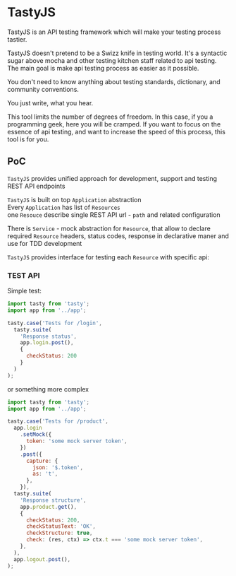 # TastyJS

TastyJS is an API testing framework which will make your testing process tastier.

TastyJS doesn't pretend to be a Swizz knife in testing world. It's a syntactic sugar above mocha and other testing kitchen
staff related to api testing. The main goal is make api testing process as easier as it possible.

You don't need to know anything about testing standards, dictionary, and community conventions.

You just write, what you hear.

This tool limits the number of degrees of freedom. In this case, if you a programming geek, here you will be cramped.
If you want to focus on the essence of api testing, and want to increase the speed of this process, this tool is for you.

## PoC

`TastyJS` provides unified approach for development, support and testing REST API endpoints

`TastyJS` is built on top `Application` abstraction  
Every `Application` has list of `Resources`  
one `Resouce` describe single REST API url - `path` and related configuration  

There is `Service` - mock abstraction for `Resource`, that allow to declare required `Resource` headers, status codes, response in declarative maner and use for TDD development  

`TastyJS` provides interface for testing each `Resource` with specific api:

### TEST API

Simple test:
```javascript
import tasty from 'tasty';
import app from '../app';

tasty.case('Tests for /login',
  tasty.suite(
    'Response status',
    app.login.post(),
    {
      checkStatus: 200
    }
  )
);
```
or something more complex
```javascript
import tasty from 'tasty';
import app from '../app';

tasty.case('Tests for /product',
  app.login
    .setMock({
      token: 'some mock server token',
    })
    .post({
      capture: {
        json: '$.token',
        as: 't',
      },
    }),
  tasty.suite(
    'Response structure',
    app.product.get(),
    {
      checkStatus: 200,
      checkStatusText: 'OK',
      checkStructure: true,
      check: (res, ctx) => ctx.t === 'some mock server token',
    },
  ),
  app.logout.post(),
);
```
